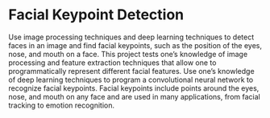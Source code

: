 # Facial Keypoint Detection

Use image processing techniques and deep learning techniques to detect faces in an image and find facial keypoints, such as the position of the eyes, nose, and mouth on a face. This project tests one’s knowledge of image processing and feature extraction techniques that allow one to programmatically represent different facial features. Use one’s knowledge of deep learning techniques to program a convolutional neural network to recognize facial keypoints. Facial keypoints include points around the eyes, nose, and mouth on any face and are used in many applications, from facial tracking to emotion recognition.
 
